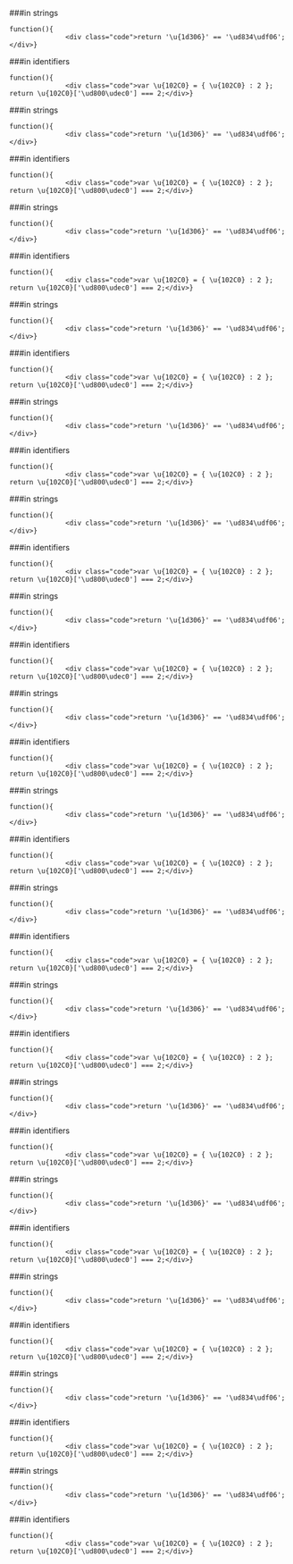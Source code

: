 ###in strings
          
```
function(){
              <div class="code">return '\u{1d306}' == '\ud834\udf06';</div>}
```
###in identifiers
          
```
function(){
              <div class="code">var \u{102C0} = { \u{102C0} : 2 };
return \u{102C0}['\ud800\udec0'] === 2;</div>}
```
###in strings
          
```
function(){
              <div class="code">return '\u{1d306}' == '\ud834\udf06';</div>}
```
###in identifiers
          
```
function(){
              <div class="code">var \u{102C0} = { \u{102C0} : 2 };
return \u{102C0}['\ud800\udec0'] === 2;</div>}
```
###in strings
          
```
function(){
              <div class="code">return '\u{1d306}' == '\ud834\udf06';</div>}
```
###in identifiers
          
```
function(){
              <div class="code">var \u{102C0} = { \u{102C0} : 2 };
return \u{102C0}['\ud800\udec0'] === 2;</div>}
```
###in strings
          
```
function(){
              <div class="code">return '\u{1d306}' == '\ud834\udf06';</div>}
```
###in identifiers
          
```
function(){
              <div class="code">var \u{102C0} = { \u{102C0} : 2 };
return \u{102C0}['\ud800\udec0'] === 2;</div>}
```
###in strings
          
```
function(){
              <div class="code">return '\u{1d306}' == '\ud834\udf06';</div>}
```
###in identifiers
          
```
function(){
              <div class="code">var \u{102C0} = { \u{102C0} : 2 };
return \u{102C0}['\ud800\udec0'] === 2;</div>}
```
###in strings
          
```
function(){
              <div class="code">return '\u{1d306}' == '\ud834\udf06';</div>}
```
###in identifiers
          
```
function(){
              <div class="code">var \u{102C0} = { \u{102C0} : 2 };
return \u{102C0}['\ud800\udec0'] === 2;</div>}
```
###in strings
          
```
function(){
              <div class="code">return '\u{1d306}' == '\ud834\udf06';</div>}
```
###in identifiers
          
```
function(){
              <div class="code">var \u{102C0} = { \u{102C0} : 2 };
return \u{102C0}['\ud800\udec0'] === 2;</div>}
```
###in strings
          
```
function(){
              <div class="code">return '\u{1d306}' == '\ud834\udf06';</div>}
```
###in identifiers
          
```
function(){
              <div class="code">var \u{102C0} = { \u{102C0} : 2 };
return \u{102C0}['\ud800\udec0'] === 2;</div>}
```
###in strings
          
```
function(){
              <div class="code">return '\u{1d306}' == '\ud834\udf06';</div>}
```
###in identifiers
          
```
function(){
              <div class="code">var \u{102C0} = { \u{102C0} : 2 };
return \u{102C0}['\ud800\udec0'] === 2;</div>}
```
###in strings
          
```
function(){
              <div class="code">return '\u{1d306}' == '\ud834\udf06';</div>}
```
###in identifiers
          
```
function(){
              <div class="code">var \u{102C0} = { \u{102C0} : 2 };
return \u{102C0}['\ud800\udec0'] === 2;</div>}
```
###in strings
          
```
function(){
              <div class="code">return '\u{1d306}' == '\ud834\udf06';</div>}
```
###in identifiers
          
```
function(){
              <div class="code">var \u{102C0} = { \u{102C0} : 2 };
return \u{102C0}['\ud800\udec0'] === 2;</div>}
```
###in strings
          
```
function(){
              <div class="code">return '\u{1d306}' == '\ud834\udf06';</div>}
```
###in identifiers
          
```
function(){
              <div class="code">var \u{102C0} = { \u{102C0} : 2 };
return \u{102C0}['\ud800\udec0'] === 2;</div>}
```
###in strings
          
```
function(){
              <div class="code">return '\u{1d306}' == '\ud834\udf06';</div>}
```
###in identifiers
          
```
function(){
              <div class="code">var \u{102C0} = { \u{102C0} : 2 };
return \u{102C0}['\ud800\udec0'] === 2;</div>}
```
###in strings
          
```
function(){
              <div class="code">return '\u{1d306}' == '\ud834\udf06';</div>}
```
###in identifiers
          
```
function(){
              <div class="code">var \u{102C0} = { \u{102C0} : 2 };
return \u{102C0}['\ud800\udec0'] === 2;</div>}
```
###in strings
          
```
function(){
              <div class="code">return '\u{1d306}' == '\ud834\udf06';</div>}
```
###in identifiers
          
```
function(){
              <div class="code">var \u{102C0} = { \u{102C0} : 2 };
return \u{102C0}['\ud800\udec0'] === 2;</div>}
```
###in strings
          
```
function(){
              <div class="code">return '\u{1d306}' == '\ud834\udf06';</div>}
```
###in identifiers
          
```
function(){
              <div class="code">var \u{102C0} = { \u{102C0} : 2 };
return \u{102C0}['\ud800\udec0'] === 2;</div>}
```
